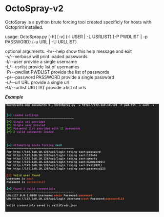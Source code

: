 # OctoSpray-v2
OctoSpray is a python brute forcing tool created specificly for hosts with Octoprint installed.


usage: OctoSpray.py [-h] [-v] (-l USER | -L USRLIST) (-P PWDLIST | -p PASSWORD) (-u URL | -U URLLIST)

optional arguments: 
    -h/--help            show this help message and exit  
    -v/--verbose         will print loaded passwords  
    -l/--user            provide a single username  
    -L/--usrlist         provide list of usernames  
    -P/--pwdlist PWDLIST  provide the list of passwords  
    -p/--password PASSWORD  provide a single password  
    -u/--url URL     provide a single url  
    -U/--urllist URLLIST  provide a list of urls  
  
***Example***
  
![alt text](https://github.com/zcrosman/OctoSpray-v2/blob/main/Images/Example%20usage.png?raw=true)


